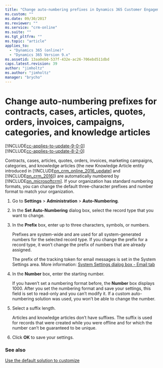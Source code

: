 ```yaml
---
title: "Change auto-numbering prefixes in Dynamics 365 Customer Engagement | MicrosoftDocs"
ms.custom: ""
ms.date: 09/30/2017
ms.reviewer: ""
ms.service: "crm-online"
ms.suite: ""
ms.tgt_pltfrm: ""
ms.topic: "article"
applies_to: 
  - "Dynamics 365 (online)"
  - "Dynamics 365 Version 9.x"
ms.assetid: 13aa0eb0-537f-432e-ac26-706ebd511dbd
caps.latest.revision: 39
author: "jimholtz"
ms.author: "jimholtz"
manager: "brycho"
---
```

# Change auto-numbering prefixes for contracts, cases, articles, quotes, orders, invoices, campaigns, categories, and knowledge articles

[!INCLUDE[cc-applies-to-update-9-0-0](../../includes/cc_applies_to_update_9_0_0.md)]<br/>[!INCLUDE[cc-applies-to-update-8-2-0](../../includes/cc_applies_to_update_8_2_0.md)]

Contracts, cases, articles, quotes, orders, invoices, marketing campaigns, categories, and knowledge articles (the new Knowledge Article entity introduced in [!INCLUDE[pn_crm_online_2016_update](../../includes/pn-crm-online-2016-update.md)] and [!INCLUDE[pn_crm_2016](../../includes/pn-crm-2016.md)]) are automatically numbered by [!INCLUDE[pn_microsoftcrm](../../includes/pn-microsoftcrm.md)]. If your organization has standard numbering formats, you can change the default three-character prefixes and number format to match your organization.  
  
1.  Go to **Settings** > **Administration** > **Auto-Numbering**.  
  
2.  In the **Set Auto-Numbering** dialog box, select the record type that you want to change.  
  
3.  In the **Prefix** box, enter up to three characters, symbols, or numbers.  
  
     Prefixes are system-wide and are used for all system-generated numbers for the selected record type. If you change the prefix for a record type, it won’t change the prefix of numbers that are already assigned.  
  
     The prefix of the tracking token for email messages is set in the System Settings area. More information: [System Settings dialog box - Email tab](system-settings-dialog-box-email-tab.md)  
  
4.  In the **Number** box, enter the starting number.  
  
     If you haven’t set a numbering format before, the **Number** box displays 1000. After you set the numbering format and save your settings, this field is set to read-only and you can’t modify it. If a custom auto-numbering solution was used, you won’t be able to change the number.  
  
5.  Select a suffix length.  
  
     Articles and knowledge articles don’t have suffixes. The suffix is used for records that were created while you were offline and for which the number can’t be guaranteed to be unique.  
  
6.  Click **OK** to save your settings.  
  
### See also  
 [Use the default solution to customize](../../maker/common-data-service/use-solutions-for-your-customizations.md)